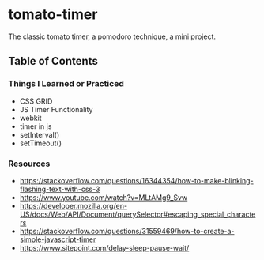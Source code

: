 # tomato-timer
The classic tomato timer, a pomodoro technique, a mini project.

## Table of Contents




### Things I Learned or Practiced

- CSS GRID
- JS Timer Functionality 
- webkit
- timer in js
- setInterval()
- setTimeout()



### Resources

- https://stackoverflow.com/questions/16344354/how-to-make-blinking-flashing-text-with-css-3
- https://www.youtube.com/watch?v=MLtAMg9_Svw
- https://developer.mozilla.org/en-US/docs/Web/API/Document/querySelector#escaping_special_characters
- https://stackoverflow.com/questions/31559469/how-to-create-a-simple-javascript-timer
- https://www.sitepoint.com/delay-sleep-pause-wait/